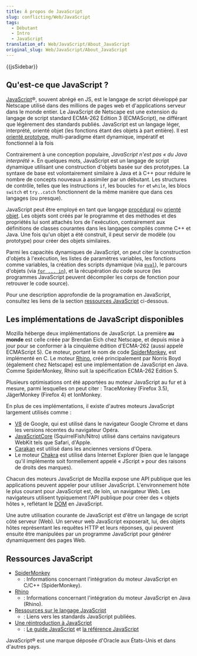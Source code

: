 ```yaml
---
title: À propos de JavaScript
slug: conflicting/Web/JavaScript
tags:
  - Débutant
  - Intro
  - JavaScript
translation_of: Web/JavaScript/About_JavaScript
original_slug: Web/JavaScript/About_JavaScript
---
```


{{jsSidebar}}

## Qu'est-ce que JavaScript ?

[JavaScript](https://fr.wikipedia.org/wiki/JavaScript)®, souvent abrégé en JS, est le langage de script développé par Netscape utilisé dans des millions de pages web et d'applications serveur dans le monde entier. Le JavaScript de Netscape est une extension du langage de script standard ECMA-262 Edition 3 (ECMAScript), ne différant que légèrement des standards publiés. JavaScript est un langage léger, interprété, orienté objet (les fonctions étant des objets à part entière). Il est [orienté prototype](https://fr.wikipedia.org/wiki/Programmation_orient%C3%A9e_prototype), multi-paradigme étant dynamique, impératif et fonctionnel à la fois

Contrairement à une conception populaire, _JavaScript n'est pas «&nbsp;du Java interprété&nbsp;»_. En quelques mots, JavaScript est un langage de script dynamique utilisant une construction d'objets basée sur des prototypes. La syntaxe de base est volontairement similaire à Java et à C++ pour réduire le nombre de concepts nouveaux à assimiler par un débutant. Les structures de contrôle, telles que les instructions `if`, les boucles `for` et `while`, les blocs `switch` et `try..catch` fonctionnent de la même manière que dans ces langages (ou presque).

JavaScript peut être employé en tant que langage [procédural](https://fr.wikipedia.org/wiki/Programmation_procédurale) ou [orienté objet](https://fr.wikipedia.org/wiki/Programmation_orientée_objet). Les objets sont créés par le programme et des méthodes et des propriétés lui sont attachés lors de l'exécution, contrairement aux définitions de classes courantes dans les langages compilés comme C++ et Java. Une fois qu'un objet a été construit, il peut servir de modèle (ou prototype) pour créer des objets similaires.

Parmi les capacités dynamiques de JavaScript, on peut citer la construction d'objets à l'exécution, les listes de paramètres variables, les fonctions comme variables, la création des scripts dynamique (via [`eval`](/fr/docs/Web/JavaScript/Reference/Objets_globaux/eval)), le parcours d'objets (via [`for ... in`](/fr/docs/Web/JavaScript/Reference/Instructions/for...in)), et la récupération du code source (les programmes JavaScript peuvent décompiler les corps de fonction pour retrouver le code source).

Pour une description approfondie de la programation en JavaScript, consultez les liens de la section [ressources JavaScript](#Ressources_JavaScript) ci-dessous.

## Les implémentations de JavaScript disponibles

Mozilla héberge deux implémentations de JavaScript. La première **au monde** est celle créée par Brendan Eich chez Netscape, et depuis mise à jour pour se conformer à la cinquième édition d'ECMA-262 (aussi appelé ECMAScript 5). Ce moteur, portant le nom de code [SpiderMonkey](/fr/docs/SpiderMonkey), est implémenté en C. Le moteur [Rhino](/fr/docs/Rhino), créé principalement par Norris Boyd (également chez Netscape) est une implémentation de JavaScript en Java. Comme SpiderMonkey, Rhino suit la spécification ECMA-262 Edition 5.

Plusieurs optimisations ont été apportées au moteur JavaScript au fur et à mesure, parmi lesquelles on peut citer : TraceMonkey (Firefox 3.5), JägerMonkey (Firefox 4) et IonMonkey.

En plus de ces implémentations, il existe d'autres moteurs JavaScript largement utilisés comme :

- [V8](https://code.google.com/p/v8/) de Google, qui est utilisé dans le navigateur Google Chrome et dans les versions récentes du navigateur Opéra.
- [JavaScriptCore](https://www.webkit.org/projects/javascript/index.html) (SquirrelFish/Nitro) utilisé dans certains navigateurs WebKit tels que Safari, d'Apple.
- [Carakan](https://my.opera.com/ODIN/blog/carakan-faq) est utilisé dans les anciennes versions d'Opera.
- Le moteur [Chakra](https://en.wikipedia.org/wiki/Chakra_%28JScript_engine%29) est utilisé dans Internet Explorer (bien que le langage qu'il implémente soit formellement appelé « JScript » pour des raisons de droits des marques).

Chacun des moteurs JavaScript de Mozilla expose une API publique que les applications peuvent appeler pour utiliser JavaScript. L'environnement hôte le plus courant pour JavaScript est, de loin, un navigateur Web. Les navigateurs utilisent typiquement l'API publique pour créer des «&nbsp;objets hôtes&nbsp;», reflétant le [DOM](/fr/docs/DOM) en JavaScript.

Une autre utilisation courante de JavaScript est d'être un langage de script côté serveur (Web). Un serveur web JavaScript exposerait, lui, des objets hôtes représentant les requêtes HTTP et leurs réponses, qui peuvent ensuite être manipulées par un programme JavaScript pour générer dynamiquement des pages Web.

## Ressources JavaScript

- [SpiderMonkey](/fr/docs/SpiderMonkey)
  - : Informations concernant l'intégration du moteur JavaScript en C/C++ (SpiderMonkey).
- [Rhino](/fr/docs/Rhino)
  - : Informations concernant l'intégration du moteur JavaScript en Java (Rhino).
- [Ressources sur le langage JavaScript](/fr/docs/Web/JavaScript/Language_Resources)
  - : Liens vers les standards JavaScript publiées.
- [Une réintroduction à JavaScript](/fr/docs/Web/JavaScript/Une_réintroduction_à_JavaScript)
  - : [Le guide JavaScript](/fr/docs/Web/JavaScript/Guide) et [la référence JavaScript](/fr/docs/Web/JavaScript/Reference)

JavaScript® est une marque déposée d'Oracle aux États-Unis et dans d'autres pays.
